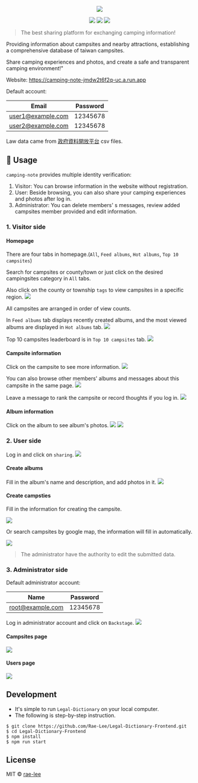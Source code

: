 <p align=center>
<img src="https://raw.githubusercontent.com/Rae-Lee/camping-note/main/logo.PNG">
</p>
<p align=center>
<a target="_blank" href="http://nodejs.org/download/" title="Node version"><img src="https://img.shields.io/badge/node.js-%3E=_6.0-green.svg"></a>
<a target="_blank" href="https://opensource.org/licenses/MIT" title="License: MIT"><img src="https://img.shields.io/badge/License-MIT-blue.svg"></a>
<a target="_blank" href="http://makeapullrequest.com" title="PRs Welcome"><img src="https://img.shields.io/badge/PRs-welcome-brightgreen.svg"></a>
</p>



> The best sharing platform for exchanging camping information!

Providing information about campsites and nearby attractions, establishing a comprehensive database of taiwan campsites. 

Share camping experiences and photos, and create a safe and transparent camping environment!"

Website: https://camping-note-jmdw2t6f2q-uc.a.run.app

Default account:

| Email  |  Password |                                                                                                                                               
| ----- |---------- | 
| user1@example.com | 12345678  |
| user2@example.com | 12345678  |


Law data came from [政府資料開放平台](https://data.gov.tw/dataset/132066) csv files.


## :flower_playing_cards: Usage

`camping-note` provides multiple identity verification:

1. Visitor: You can browse information in the website without registration.
2. User: Beside browsing, you can also share your camping experiences and photos after log in.
3. Administrator: You can delete members' s messages, review added campsites member provided and edit information.

### 1. Visitor side

#### Homepage

There are four tabs in homepage.(`All`, `Feed albums`, `Hot albums`, `Top 10 campsites`)

Search for campsites or county/town or just click on the desired campingsites category in `All` tabs.

Also click on the county or township `tags` to view campsites in a specific region.
![](/public/stylesheets/homepage.PNG)

All campsites are arranged in order of view counts.

In `Feed albums` tab displays recently created albums, and the most viewed albums are displayed in `Hot albums` tab.
![](/public/stylesheets/feed-albums.PNG)

Top 10 campsites leaderboard is in `Top 10 campsites` tab.
![](/public/stylesheets/top-campsites.PNG)



#### Campsite information

Click on the campsite to see more information.
![](/public/stylesheets/campsite.PNG)

You can also browse other members' albums and messages about this campsite in the same page.
![](/public/stylesheets/relate-albums.PNG)

Leave a message to rank the campsite or record thoughts if you log in. 
![](/public/stylesheets/messages.PNG)




#### Album information

Click on the album to see album's photos.
![](/public/stylesheets/album-title.PNG)
![](/public/stylesheets/album-photo.PNG)


### 2. User side

Log in and click on `sharing`.
![](/public/stylesheets/add-button.PNG)

#### Create albums

Fill in the album's name and description, and add photos in it.
![](/public/stylesheets/add-album.PNG)



#### Create campsties

Fill in the information for creating the campsite. 

![](/public/stylesheets/add-campsite.PNG)

Or search campsites by google map, the information will fill in automatically.

![](/public/stylesheets/google-map.PNG)

> The administrator have the authority to edit the submitted data.


### 3. Administrator side

Default administrator account:

| Name  |  Password |                                                                                                                                               
| ----- |---------- | 
| root@example.com  | 12345678  |


Log in administrator account and click on `Backstage`.
![](/public/stylesheets/admin.PNG)

#### Campsites page

![](/public/stylesheets/admin-campsites.PNG)


#### Users page

![](/public/stylesheets/admin-users.PNG)

## Development


* It's simple to run `Legal-Dictionary` on your local computer.  
* The following is step-by-step instruction.

```
$ git clone https://github.com/Rae-Lee/Legal-Dictionary-Frontend.git
$ cd Legal-Dictionary-Frontend
$ npm install
$ npm run start
```

## License

MIT © [rae-lee](https://github.com/rae-lee)
